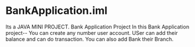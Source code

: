# BankApplication.iml
Its a JAVA MINI PROJECT.
Bank Application Project
In this Bank Application project--
You can create any number user account.
USer can add their balance and can do transaction.
You can also add Bank their Branch.
